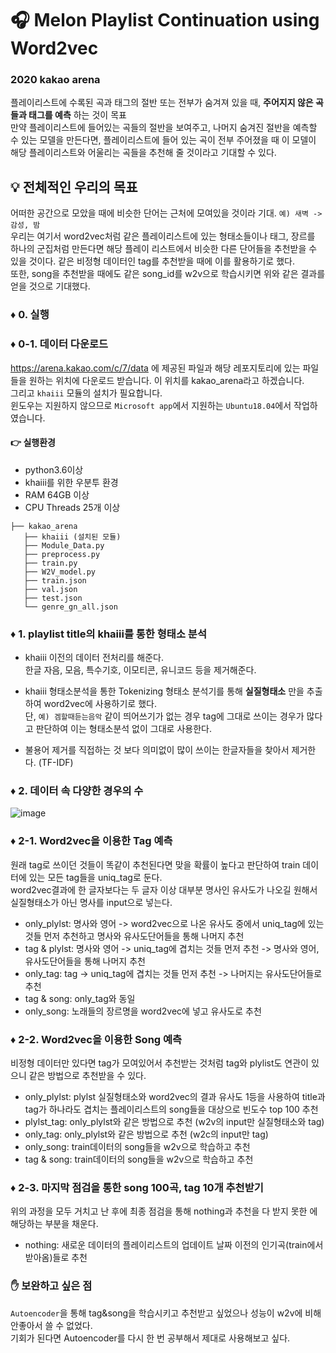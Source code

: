 # :headphones: Melon Playlist Continuation using Word2vec

###  2020 kakao arena
플레이리스트에 수록된 곡과 태그의 절반 또는 전부가 숨겨져 있을 때, __주어지지 않은 곡들과 태그를 예측__ 하는 것이 목표<br>
만약 플레이리스트에 들어있는 곡들의 절반을 보여주고, 나머지 숨겨진 절반을 예측할 수  있는 모델을 만든다면, 플레이리스트에 들어 있는 곡이 전부  주어졌을 때 이 모델이 해당 플레이리스트와 어울리는 곡들을 추천해 줄 것이라고 기대할 수 있다.

## :bulb: 전체적인 우리의 목표
어떠한 공간으로 모았을 때에 비슷한 단어는 근처에 모여있을 것이라 기대. `예) 새벽 -> 감성, 밤`<br>
우리는 여기서 word2vec처럼 같은 플레이리스트에 있는 형태소들이나 태그, 장르를 하나의 군집처럼 만든다면 해당 플레이 리스트에서 비슷한 다른 단어들을 추천받을 수 있을 것이다. 같은 비정형 데이터인 tag를 추천받을 때에 이를 활용하기로 했다.<br>
또한, song을 추천받을 때에도 같은 song_id를 w2v으로 학습시키면 위와 같은 결과를 얻을 것으로 기대했다.

### :diamonds: 0. 실행
### :diamonds: 0-1. 데이터 다운로드
https://arena.kakao.com/c/7/data 에 제공된 파일과 해당 레포지토리에 있는 파일들을 원하는 위치에 다운로드 받습니다. 이 위치를 kakao_arena라고 하겠습니다.<br>
그리고 `khaiii` 모듈의 설치가 필요합니다. <br>
윈도우는 지원하지 않으므로 `Microsoft app`에서 지원하는 `Ubuntu18.04`에서 작업하였습니다.<br>

#### :point_right: 실행환경
+ python3.6이상
+ khaiii를 위한 우분투 환경
+ RAM 64GB 이상
+ CPU Threads 25개 이상

```
├── kakao_arena 
   ├── khaiii (설치된 모듈)
   ├── Module_Data.py
   ├── preprocess.py
   ├── train.py
   ├── W2V_model.py
   ├── train.json 
   ├── val.json 
   ├── test.json 
   └── genre_gn_all.json
```

### :diamonds: 1. playlist title의 khaiii를 통한 형태소 분석
* khaiii 이전의 데이터 전처리를 해준다.<br>
한글 자음, 모음, 특수기호, 이모티콘, 유니코드 등을 제거해준다.

* khaiii 형태소분석을 통한 Tokenizing
형태소 분석기를 통해 __실질형태소__ 만을 추출하여 word2vec에 사용하기로 했다.<br>
단, `예) 겜할때듣는음악` 같이 띄어쓰기가 없는 경우 tag에 그대로 쓰이는 경우가 많다고 판단하여 이는 형태소분석 없이 그대로 사용한다.<br>

* 불용어 제거를 직접하는 것 보다 의미없이 많이 쓰이는 한글자들을 찾아서 제거한다. (TF-IDF)


### :diamonds: 2. 데이터 속 다양한 경우의 수
![image](https://user-images.githubusercontent.com/56948006/87875892-4dfd7d80-ca0f-11ea-99c8-85e148ce87f9.png)
### :diamonds: 2-1. Word2vec을 이용한 Tag 예측<br>
원래 tag로 쓰이던 것들이 똑같이 추천된다면 맞을 확률이 높다고 판단하여 train 데이터에 있는 모든 tag들을 uniq_tag로 둔다.<br>
word2vec결과에 한 글자보다는 두 글자 이상 대부분 명사인 유사도가 나오길 원해서 실질형태소가 아닌 명사를 input으로 넣는다.<br>
  + only_plylst: 명사와 영어 -> word2vec으로 나온 유사도 중에서 uniq_tag에 있는 것들 먼저 추천하고 명사와 유사도단어들을 통해 나머지 추천<br>
  + tag & plylst: 명사와 영어 -> uniq_tag에 겹치는 것들 먼저 추천 -> 명사와 영어, 유사도단어들을 통해 나머지 추천
  + only_tag: tag -> uniq_tag에 겹치는 것들 먼저 추천 -> 나머지는 유사도단어들로 추천
  + tag & song: only_tag와 동일
  + only_song: 노래들의 장르명을 word2vec에 넣고 유사도로 추천
  

### :diamonds: 2-2. Word2vec을 이용한 Song 예측<br>
비정형 데이터만 있다면 tag가 모여있어서 추천받는 것처럼 tag와 plylist도 연관이 있으니 같은 방법으로 추천받을 수 있다.
  + only_plylst: plylst 실질형태소와 word2vec의 결과 유사도 1등을 사용하여 title과 tag가 하나라도 겹치는 플레이리스트의 song들을 대상으로 빈도수 top 100 추천
  + plylst_tag: only_plylst와 같은 방법으로 추천 (w2v의 input만 실질형태소와 tag)
  + only_tag: only_plylst와 같은 방법으로 추천 (w2c의 input만 tag)
  + only_song: train데이터의 song들을 w2v으로 학습하고 추천
  + tag & song: train데이터의 song들을 w2v으로 학습하고 추천
  
  
### :diamonds: 2-3. 마지막 점검을 통한 song 100곡, tag 10개 추천받기
위의 과정을 모두 거치고 난 후에 최종 점검을 통해 nothing과 추천을 다 받지 못한 에 해당하는 부분을 채운다.
  + nothing: 새로운 데이터의 플레이리스트의 업데이트 날짜 이전의 인기곡(train에서 받아옴)들로 추천
  
### :raised_hand: 보완하고 싶은 점
`Autoencoder`을 통해 tag&song을 학습시키고 추천받고 싶었으나 성능이 w2v에 비해 안좋아서 쓸 수 없었다.<br>
기회가 된다면 Autoencoder를 다시 한 번 공부해서 제대로 사용해보고 싶다.
